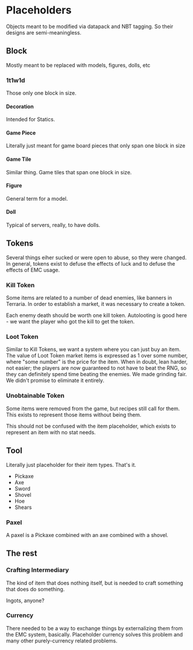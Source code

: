 # Placeholders

Objects meant to be modified via datapack and NBT tagging. So their designs are
semi-meaningless.

## Block

Mostly meant to be replaced with models, figures, dolls, etc

### 1t1w1d

Those only one block in size.

#### Decoration

Intended for Statics.

#### Game Piece

Literally just meant for game board pieces that only span one block in size

#### Game Tile

Similar thing. Game tiles that span one block in size.

#### Figure

General term for a model.

#### Doll

Typical of servers, really, to have dolls.

## Tokens

Several things eiher sucked or were open to abuse, so they were changed. In
general, tokens exist to defuse the effects of luck and to defuse the effects
of EMC usage.

### Kill Token

Some items are related to a number of dead enemies, like banners in Terraria.
In order to establish a market, it was necessary to create a token.

Each enemy death should be worth one kill token. Autolooting is good here - we
want the player who got the kill to get the token.

### Loot Token

Similar to Kill Tokens, we want a system where you can just buy an item. The
value of Loot Token market items is expressed as 1 over some number, where
"some number" is the price for the item. When in doubt, lean harder, not easier;
the players are now guaranteed to not have to beat the RNG, so they can
definitely spend time beating the enemies. We made grinding fair. We didn't
promise to eliminate it entirely.

### Unobtainable Token

Some items were removed from the game, but recipes still call for them. This
exists to represent those items without being them.

This should not be confused with the item placeholder, which exists to represent
an item with no stat needs.

## Tool
Literally just placeholder for their item types. That's it.

* Pickaxe
* Axe
* Sword
* Shovel
* Hoe
* Shears

### Paxel

A paxel is a Pickaxe combined with an axe combined with a shovel.

## The rest

### Crafting Intermediary

The kind of item that does nothing itself, but is needed to craft something that
does do something.

Ingots, anyone?

### Currency

There needed to be a way to exchange things by externalizing them from the EMC
system, basically. Placeholder currency solves this problem and many other
purely-currency related problems.